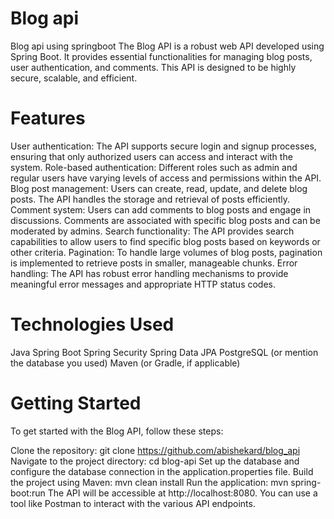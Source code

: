 # Blog api
Blog api using springboot
The Blog API is a robust web API developed using Spring Boot. It provides essential functionalities for managing blog posts, user authentication, and comments. This API is designed to be highly secure, scalable, and efficient.

# Features
User authentication: The API supports secure login and signup processes, ensuring that only authorized users can access and interact with the system.
Role-based authentication: Different roles such as admin and regular users have varying levels of access and permissions within the API.
Blog post management: Users can create, read, update, and delete blog posts. The API handles the storage and retrieval of posts efficiently.
Comment system: Users can add comments to blog posts and engage in discussions. Comments are associated with specific blog posts and can be moderated by admins.
Search functionality: The API provides search capabilities to allow users to find specific blog posts based on keywords or other criteria.
Pagination: To handle large volumes of blog posts, pagination is implemented to retrieve posts in smaller, manageable chunks.
Error handling: The API has robust error handling mechanisms to provide meaningful error messages and appropriate HTTP status codes.
# Technologies Used
Java
Spring Boot
Spring Security
Spring Data JPA
PostgreSQL (or mention the database you used)
Maven (or Gradle, if applicable)
# Getting Started
To get started with the Blog API, follow these steps:

Clone the repository: git clone https://github.com/abishekard/blog_api
Navigate to the project directory: cd blog-api
Set up the database and configure the database connection in the application.properties file.
Build the project using Maven: mvn clean install
Run the application: mvn spring-boot:run
The API will be accessible at http://localhost:8080. You can use a tool like Postman to interact with the various API endpoints.



